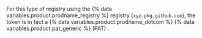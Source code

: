 For this type of registry using the {% data variables.product.prodname_registry %} registry
 (`xyz.pkg.github.com`), the token is in fact a {% data variables.product.prodname_dotcom %} {% data variables.product.pat_generic %} (PAT) .
